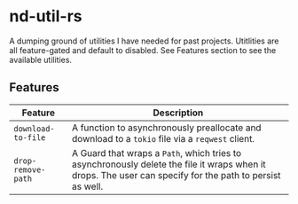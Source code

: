 # nd-util-rs
A dumping ground of utilities I have needed for past projects. 
Utitlities are all feature-gated and default to disabled.
See Features section to see the available utilities.

## Features
| Feature            | Description                                                                                                                                              |
| ------------------ | -------------------------------------------------------------------------------------------------------------------------------------------------------- |
| `download-to-file` | A function to asynchronously preallocate and download to a `tokio` file via a `reqwest` client.                                                          |
| `drop-remove-path` | A Guard that wraps a `Path`, which tries to asynchronously delete the file it wraps when it drops. The user can specify for the path to persist as well. |